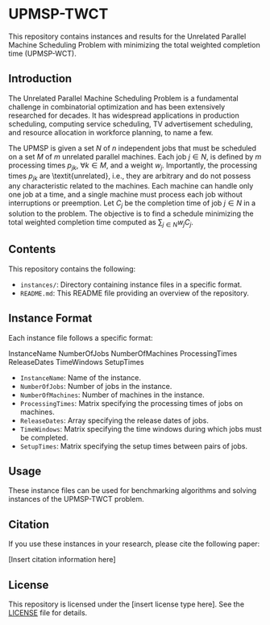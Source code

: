 # UPMSP-TWCT

This repository contains instances and results for the Unrelated Parallel Machine Scheduling Problem with minimizing the total weighted completion time (UPMSP-WCT). 

## Introduction

The Unrelated Parallel Machine Scheduling Problem is a fundamental challenge in combinatorial optimization and has been extensively researched for decades. It has widespread applications in production scheduling, computing service scheduling, TV advertisement scheduling, and resource allocation in workforce planning, to name a few. 

The UPMSP is given a set $N$ of $n$ independent jobs that must be scheduled on a set $M$ of $m$ unrelated parallel machines. Each job $j \in N$, is defined by $m$ processing times $p_{jk}$, $\forall k \in M$,  and a weight $w_j$. Importantly, the processing times $p_{jk}$ are \textit{unrelated}, i.e., they are arbitrary and do not possess any characteristic related to the machines. Each machine can handle only one job at a time, and a single machine must process each job without interruptions or preemption. Let $C_j$ be the completion time of job $j \in N$ in a solution to the problem. The objective is to find a schedule minimizing the total weighted completion time computed as $\sum_{j \in N}w_jC_j$.

## Contents

This repository contains the following:

- `instances/`: Directory containing instance files in a specific format.
- `README.md`: This README file providing an overview of the repository.

## Instance Format

Each instance file follows a specific format:

InstanceName
NumberOfJobs NumberOfMachines
ProcessingTimes
ReleaseDates
TimeWindows
SetupTimes

- `InstanceName`: Name of the instance.
- `NumberOfJobs`: Number of jobs in the instance.
- `NumberOfMachines`: Number of machines in the instance.
- `ProcessingTimes`: Matrix specifying the processing times of jobs on machines.
- `ReleaseDates`: Array specifying the release dates of jobs.
- `TimeWindows`: Matrix specifying the time windows during which jobs must be completed.
- `SetupTimes`: Matrix specifying the setup times between pairs of jobs.

## Usage

These instance files can be used for benchmarking algorithms and solving instances of the UPMSP-TWCT problem.

## Citation

If you use these instances in your research, please cite the following paper:

[Insert citation information here]

## License

This repository is licensed under the [insert license type here]. See the [LICENSE](LICENSE) file for details.
